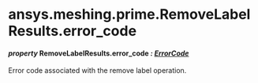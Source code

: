 <a id="ansys-meshing-prime-removelabelresults-error-code"></a>

# ansys.meshing.prime.RemoveLabelResults.error_code

<a id="ansys.meshing.prime.RemoveLabelResults.error_code"></a>

#### *property* RemoveLabelResults.error_code *: [ErrorCode](ansys.meshing.prime.ErrorCode.md#ansys.meshing.prime.ErrorCode)*

Error code associated with the remove label operation.

<!-- !! processed by numpydoc !! -->
